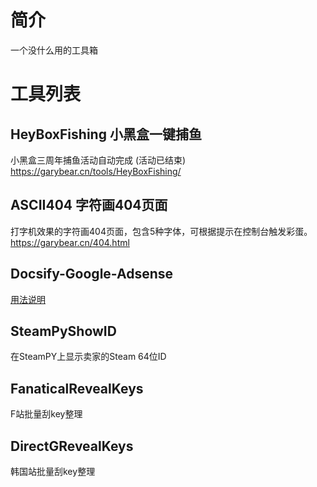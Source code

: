 # 简介  
一个没什么用的工具箱   
# 工具列表
## HeyBoxFishing 小黑盒一键捕鱼
小黑盒三周年捕鱼活动自动完成 (活动已结束)  
https://garybear.cn/tools/HeyBoxFishing/
## ASCII404 字符画404页面
打字机效果的字符画404页面，包含5种字体，可根据提示在控制台触发彩蛋。  
https://garybear.cn/404.html
## Docsify-Google-Adsense
[用法说明](https://github.com/kb1000fx/ToolBox/blob/master/docsify-google-adsense/README.md)
## SteamPyShowID
在SteamPY上显示卖家的Steam 64位ID
## FanaticalRevealKeys
F站批量刮key整理
## DirectGRevealKeys
韩国站批量刮key整理